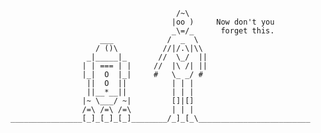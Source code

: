 
                                         /~\
                                        |oo )     Now don't you
                                        _\=/_      forget this.
                        ___            /  _  \
                       / ()\          //|/.\|\\
                     _|_____|_       //  \_/  ||
                    | | === | |     //  |\ /| ||
                    |_|  O  |_|     #   \_ _/ #
                     ||  O  ||          | | |
                     ||__*__||          | | |
                    |~ \___/ ~|         []|[]
                    /=\ /=\ /=\         | | |
    ________________[_]_[_]_[_]________/_]_[_\_________________________